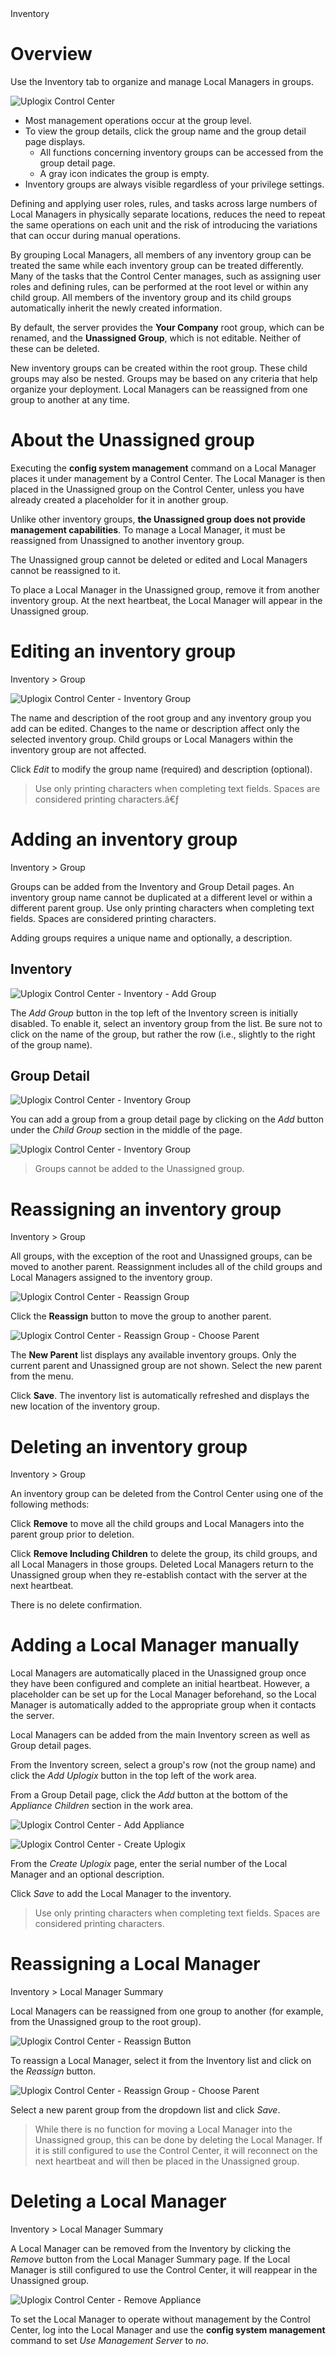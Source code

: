 <!-- 5.4 -->
<div class='ucc' />Inventory</div>

# Overview

Use the Inventory tab to organize and manage Local Managers in groups.

![Uplogix Control Center](http://uplogix.com/support/docs/img/6.0/uplogix-control-center-inventory.png)

* Most management operations occur at the group level.
* To view the group details, click the group name and the group detail page displays.
	* All functions concerning inventory groups can be accessed from the group detail page.
	* A gray icon indicates the group is empty.
* Inventory groups are always visible regardless of your privilege settings.

Defining and applying user roles, rules, and tasks across large numbers of Local Managers in physically separate locations, reduces the need to repeat the same operations on each unit and the risk of introducing the variations that can occur during manual operations.

By grouping Local Managers, all members of any inventory group can be treated the same while each inventory group can be treated differently. Many of the tasks that the Control Center manages, such as assigning user roles and defining rules, can be performed at the root level or within any child group. All members of the inventory group and its child groups automatically inherit the newly created information.

By default, the server provides the **Your Company** root group, which can be renamed, and the **Unassigned Group**, which is not editable. Neither of these can be deleted.

New inventory groups can be created within the root group. These child groups may also be nested. Groups may be based on any criteria that help organize your deployment. Local Managers can be reassigned from one group to another at any time.

# About the Unassigned group

Executing the **config system management** command on a Local Manager places it under management by a Control Center. The Local Manager is then placed in the Unassigned group on the Control Center, unless you have already created a placeholder for it in another group.

Unlike other inventory groups, **the Unassigned group does not provide management capabilities**. To manage a Local Manager, it must be reassigned from Unassigned to another inventory group. 

The Unassigned group cannot be deleted or edited and Local Managers cannot be reassigned to it.

To place a Local Manager in the Unassigned group, remove it from another inventory group. At the next heartbeat, the Local Manager will appear in the Unassigned group.

# Editing an inventory group

<div class='ucc'>Inventory > Group</div>

![Uplogix Control Center - Inventory Group](http://uplogix.com/support/docs/img/6.0/uplogix-control-center-group.png) 

The name and description of the root group and any inventory group you add can be edited. Changes to the name or description affect only the selected inventory group. Child groups or Local Managers within the inventory group are not affected.

Click *Edit* to modify the group name (required) and description (optional).

> Use only printing characters when completing text fields. Spaces are considered printing characters.â€ƒ

# Adding an inventory group

<div class='ucc' />Inventory > Group</div>

Groups can be added from the Inventory and Group Detail pages. An inventory group name cannot be duplicated at a different level or within a different parent group. Use only printing characters when completing text fields. Spaces are considered printing characters.

Adding groups requires a unique name and optionally, a description.

## Inventory 

![Uplogix Control Center - Inventory - Add Group](http://uplogix.com/support/docs/img/6.0/uplogix-control-center-inventory-add-group.png)

The *Add Group* button in the top left of the Inventory screen is initially disabled. To enable it, select an inventory group from the list. Be sure not to click on the name of the group, but rather the row (i.e., slightly to the right of the group name).

## Group Detail

![Uplogix Control Center - Inventory Group](http://uplogix.com/support/docs/img/6.0/uplogix-control-center-group.png)

You can add a group from a group detail page by clicking on the *Add* button under the *Child Group* section in the middle of the page.

![Uplogix Control Center - Inventory Group](http://uplogix.com/support/docs/img/5.4/uplogix-control-center-group-children.png)

> Groups cannot be added to the Unassigned group.

# Reassigning an inventory group

<div class='ucc' />Inventory > Group</div>

All groups, with the exception of the root and Unassigned groups, can be moved to another parent. Reassignment includes all of the child groups and Local Managers assigned to the inventory group.

![Uplogix Control Center - Reassign Group](http://uplogix.com/support/docs/img/5.4/uplogix-control-center-group-reassign.png)

Click the **Reassign** button to move the group to another parent.

![Uplogix Control Center - Reassign Group - Choose Parent](http://uplogix.com/support/docs/img/5.4/uplogix-control-center-group-reassign-parent.png)

The **New Parent** list displays any available inventory groups. Only the current parent and Unassigned group are not shown. Select the new parent from the menu.

Click **Save**. The inventory list is automatically refreshed and displays the new location of the inventory group.

# Deleting an inventory group

<div class='ucc' />Inventory > Group</div>

An inventory group can be deleted from the Control Center using one of the following methods:

Click **Remove** to move all the child groups and Local Managers into the parent group prior to deletion. 

Click **Remove Including Children** to delete the group, its child groups, and all Local Managers in those groups. Deleted Local Managers return to the Unassigned group when they re-establish contact with the server at the next heartbeat.

<div class='danger' />There is no delete confirmation.</div>

# Adding a Local Manager manually

Local Managers are automatically placed in the Unassigned group once they have been configured and complete an initial heartbeat. However, a placeholder can be set up for the Local Manager beforehand, so the Local Manager is automatically added to the appropriate group when it contacts the server.

Local Managers can be added from the main Inventory screen as well as Group detail pages. 

From the Inventory screen, select a group's row (not the group name) and click the *Add Uplogix* button in the top left of the work area.

From a Group Detail page, click the *Add* button at the bottom of the *Appliance Children* section in the work area.

![Uplogix Control Center - Add Appliance](http://uplogix.com/support/docs/img/5.4/uplogix-control-center-group-add-children.png)

![Uplogix Control Center - Create Uplogix](http://uplogix.com/support/docs/img/6.0/uplogix-control-center-create-appliance.png)

From the *Create Uplogix* page, enter the serial number of the Local Manager and an optional description.

Click *Save* to add the Local Manager to the inventory.
 
> Use only printing characters when completing text fields. Spaces are considered printing characters.

# Reassigning a Local Manager

<div class='ucc'>Inventory > Local Manager Summary</div>

Local Managers can be reassigned from one group to another (for example, from the Unassigned group to the root group). 

![Uplogix Control Center - Reassign Button](http://uplogix.com/support/docs/img/6.0/uplogix-control-center-reassign-button.png)

To reassign a Local Manager, select it from the Inventory list and click on the *Reassign* button. 

![Uplogix Control Center - Reassign Group - Choose Parent](http://uplogix.com/support/docs/img/5.4/uplogix-control-center-group-reassign-parent.png)

Select a new parent group from the dropdown list and click *Save*.

> While there is no function for moving a Local Manager into the Unassigned group, this can be done by deleting the Local Manager. If it is still configured to use the Control Center, it will reconnect on the next heartbeat and will then be placed in the Unassigned group.

# Deleting a Local Manager

<div class='ucc'>Inventory > Local Manager Summary</div>

A Local Manager can be removed from the Inventory by clicking the *Remove* button from the Local Manager Summary page. If the Local Manager is still configured to use the Control Center, it will reappear in the Unassigned group.

![Uplogix Control Center - Remove Appliance](http://uplogix.com/support/docs/img/6.0/uplogix-control-center-reassign-button.png)

To set the Local Manager to operate without management by the Control Center, log into the Local Manager and use the **config system management** command to set *Use Management Server* to *no*.